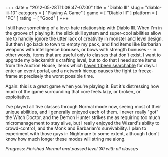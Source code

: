 +++
date = "2012-05-28T11:08:47-07:00"
title = "Diablo III"
slug = "diablo-iii-10"
category = [ "Playing A Game" ]
game = [ "Diablo III" ]
platform = [ "PC" ]
rating = [ "Good" ]
+++

I still have something of a love-hate relationship with Diablo III.  When I'm in the groove of playing it, the slick skill system and super-cool abilities allow me to handily ignore the utter lack of creativity in monster and level design.  But then I go back to town to empty my pack, and find items like Barbarian weapons with intelligence bonuses, or bows with strength bonuses -- in other words, items that are useful only to classes that don't exist.  I want to upgrade my blacksmith's crafting level, but to do that I need some items from the Auction House, items which <a href="http://gaming.stackexchange.com/questions/70149/why-cant-i-find-gems-in-the-auction-house">haven't been searchable</a> for days.  I enter an event portal, and a network hiccup causes the fight to freeze-frame at precisely the worst possible time.

Again: this is a great game when you're playing it.  But it's distressing how much of the game surrounding that core feels lazy, or broken, or exploitative.

I've played all five classes through Normal mode now, seeing most of their unique abilities, and I generally enjoyed each of them.  I never really "got" the Witch Doctor, and the Demon Hunter strikes me as requiring too much micromanagement to stay alive, but I really enjoyed the Wizard's ability to crowd-control, and the Monk and Barbarian's survivability.  I plan to experiment with those guys in Nightmare to some extent, although I don't know how much longer these modes will string me along.

<i>Progress: Finished Normal and passed level 30 with all classes</i>